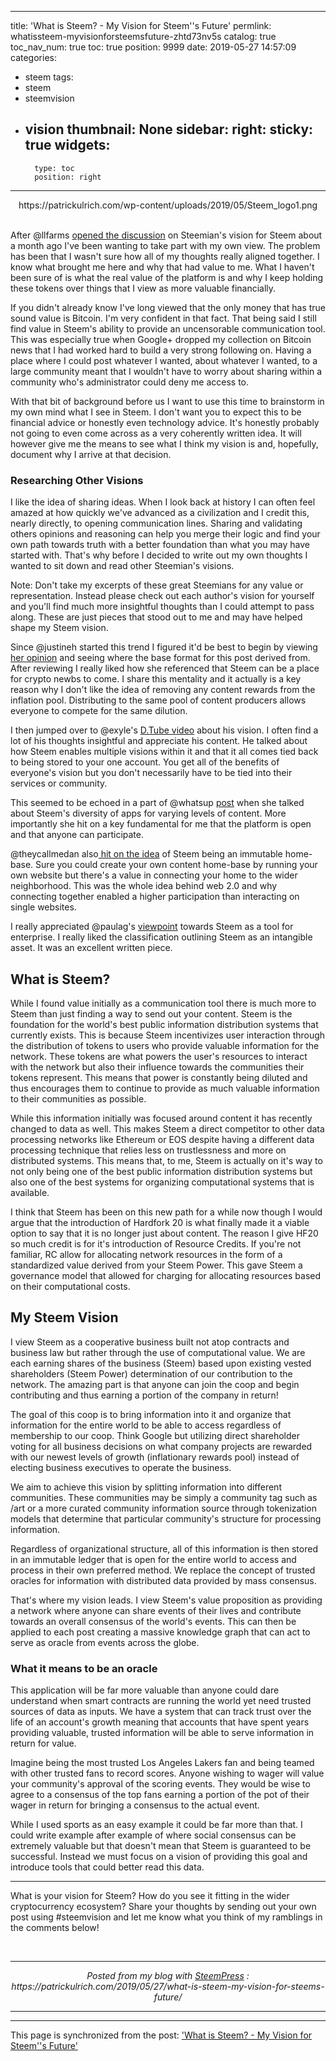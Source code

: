 
---
title: 'What is Steem? - My Vision for Steem''s Future'
permlink: whatissteem-myvisionforsteemsfuture-zhtd73nv5s
catalog: true
toc_nav_num: true
toc: true
position: 9999
date: 2019-05-27 14:57:09
categories:
- steem
tags:
- steem
- steemvision
- vision
thumbnail: None
sidebar:
    right:
        sticky: true
widgets:
    -
        type: toc
        position: right
---


<center>https://patrickulrich.com/wp-content/uploads/2019/05/Steem_logo1.png</center> <br/><p>After @llfarms <a href="https://steemit.com/steem/@llfarms/what-is-your-vision-for-steem">opened the discussion</a> on Steemian's vision for Steem about a month ago I've been wanting to take part with my own view. The problem has been that I wasn't sure how all of my thoughts really aligned together. I know what brought me here and why that had value to me. What I haven't been sure of is what the real value of the platform is and why I keep holding these tokens over things that I view as more valuable financially.</p>
<p>If you didn't already know I've long viewed that the only money that has true sound value is Bitcoin. I'm very confident in that fact. That being said I still find value in Steem's ability to provide an uncensorable communication tool. This was especially true when Google+ dropped my collection on Bitcoin news that I had worked hard to build a very strong following on. Having a place where I could post whatever I wanted, about whatever I wanted, to a large community meant that I wouldn't have to worry about sharing within a community who's administrator could deny me access to.</p>
<p>With that bit of background before us I want to use this time to brainstorm in my own mind what I see in Steem. I don't want you to expect this to be financial advice or honestly even technology advice. It's honestly probably not going to even come across as a very coherently written idea. It will however give me the means to see what I think my vision is and, hopefully, document why I arrive at that decision.</p>
<h3>Researching Other Visions</h3>
<p>I like the idea of sharing ideas. When I look back at history I can often feel amazed at how quickly we've advanced as a civilization and I credit this, nearly directly, to opening communication lines. Sharing and validating others opinions and reasoning can help you merge their logic and find your own path towards truth with a better foundation than what you may have started with. That's why before I decided to write out my own thoughts I wanted to sit down and read other Steemian's visions. </p>
<p>Note: Don't take my excerpts of these great Steemians for any value or representation. Instead please check out each author's vision for yourself and you'll find much more insightful thoughts than I could attempt to pass along. These are just pieces that stood out to me and may have helped shape my Steem vision.</p>
<p>Since @justineh started this trend I figured it'd be best to begin by viewing <a href="https://steemit.com/dtube/@justineh/u6qoydvy">her opinion</a> and seeing where the base format for this post derived from. After reviewing I really liked how she referenced that Steem can be a place for crypto newbs to come. I share this mentality and it actually is a key reason why I don't like the idea of removing any content rewards from the inflation pool. Distributing to the same pool of content producers allows everyone to compete for the same dilution.</p>
<p>I then jumped over to @exyle's <a href="https://d.tube/#!/v/exyle/dmefzdtz">D.Tube video</a> about his vision. I often find a lot of his thoughts insightful and appreciate his content. He talked about how Steem enables multiple visions within it and that it all comes tied back to being stored to your one account. You get all of the benefits of everyone's vision but you don't necessarily have to be tied into their services or community.</p>
<p>This seemed to be echoed in a part of @whatsup <a href="https://steemit.com/busy/@whatsup/my-vision">post</a> when she talked about Steem's diversity of apps for varying levels of content. More importantly she hit on a key fundamental for me that the platform is open and that anyone can participate.</p>
<p>@theycallmedan also<a href="https://d.tube/#!/v/theycallmedan/z7z5zlhw"> hit on the idea</a> of Steem being an immutable home-base. Sure you could create your own content home-base by running your own website but there's a value in connecting your home to the wider neighborhood. This was the whole idea behind web 2.0 and why connecting together enabled a higher participation than interacting on single websites.</p>
<p>I really appreciated @paulag's <a href="https://steemit.com/steem/@paulag/my-steem-vision-a-tool-for-enterprises">viewpoint</a> towards Steem as a tool for enterprise. I really liked the classification outlining Steem as an intangible asset. It was an excellent written piece.</p>
<h2>What is Steem?</h2>
<p>While I found value initially as a communication tool there is much more to Steem than just finding a way to send out your content. Steem is the foundation for the world's best public information distribution systems that currently exists. This is because Steem incentivizes user interaction through the distribution of tokens to users who provide valuable information for the network. These tokens are what powers the user's resources to interact with the network but also their influence towards the communities their tokens represent. This means that power is constantly being diluted and thus encourages them to continue to provide as much valuable information to their communities as possible.</p>
<p>While this information initially was focused around content it has recently changed to data as well. This makes Steem a direct competitor to other data processing networks like Ethereum or EOS despite having a different data processing technique that relies less on trustlessness and more on distributed systems. This means that, to me, Steem is actually on it's way to not only being one of the best public information distribution systems but also one of the best systems for organizing computational systems that is available.</p>
<p>I think that Steem has been on this new path for a while now though I would argue that the introduction of Hardfork 20 is what finally made it a viable option to say that it is no longer just about content. The reason I give HF20 so much credit is for it's introduction of Resource Credits. If you're not familiar, RC allow for allocating network resources in the form of a standardized value derived from your Steem Power. This gave Steem a governance model that allowed for charging for allocating resources based on their computational costs.</p>
<h2>My Steem Vision</h2>
<p>I view Steem as a cooperative business built not atop contracts and business law but rather through the use of computational value. We are each earning shares of the business (Steem) based upon existing vested shareholders (Steem Power) determination of our contribution to the network. The amazing part is that anyone can join the coop and begin contributing and thus earning a portion of the company in return!</p>
<p>The goal of this coop is to bring information into it and organize that information for the entire world to be able to access regardless of membership to our coop. Think Google but utilizing direct shareholder voting for all business decisions on what company projects are rewarded with our newest levels of growth (inflationary rewards pool) instead of electing business executives to operate the business.</p>
<p>We aim to achieve this vision by splitting information into different communities. These communities may be simply a community tag such as /art or a more curated community information source through tokenization models that determine that particular community's structure for processing information.</p>
<p>Regardless of organizational structure, all of this information is then stored in an immutable ledger that is open for the entire world to access and process in their own preferred method. We replace the concept of trusted oracles for information with distributed data provided by mass consensus.</p>
<p>That's where my vision leads. I view Steem's value proposition as providing a network where anyone can share events of their lives and contribute towards an overall consensus of the world's events. This can then be applied to each post creating a massive knowledge graph that can act to serve as oracle from events across the globe. </p>
<h3>What it means to be an oracle</h3>
<p>This application will be far more valuable than anyone could dare understand when smart contracts are running the world yet need trusted sources of data as inputs. We have a system that can track trust over the life of an account's growth meaning that accounts that have spent years providing valuable, trusted information will be able to serve information in return for value.</p>
<p>Imagine being the most trusted Los Angeles Lakers fan and being teamed with other trusted fans to record scores. Anyone wishing to wager will value your community's approval of the scoring events. They would be wise to agree to a consensus of the top fans earning a portion of the pot of their wager in return for bringing a consensus to the actual event.</p>
<p>While I used sports as an easy example it could be far more than that. I could write example after example of where social consensus can be extremely valuable but that doesn't mean that Steem is guaranteed to be successful. Instead we must focus on a vision of providing this goal and introduce tools that could better read this data.</p>
<hr class="wp-block-separator"/>
<p>What is your vision for Steem? How do you see it fitting in the wider cryptocurrency ecosystem? Share your thoughts by sending out your own post using #steemvision and let me know what you think of my ramblings in the comments below!</p>
 <br /><center><hr/><em>Posted from my blog with <a href='https://wordpress.org/plugins/steempress/'>SteemPress</a> : https://patrickulrich.com/2019/05/27/what-is-steem-my-vision-for-steems-future/ </em><hr/></center>  

- - -

This page is synchronized from the post: ['What is Steem? - My Vision for Steem''s Future'](https://steemit.com/@patrickulrich/whatissteem-myvisionforsteemsfuture-zhtd73nv5s)
